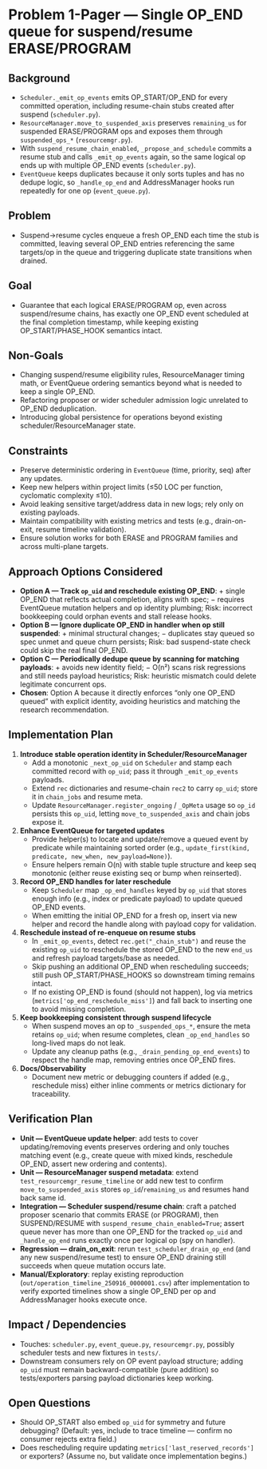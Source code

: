 # Problem 1-Pager — Single OP_END queue for suspend/resume ERASE/PROGRAM

## Background
- `Scheduler._emit_op_events` emits OP_START/OP_END for every committed operation, including resume-chain stubs created after suspend (`scheduler.py`).
- `ResourceManager.move_to_suspended_axis` preserves `remaining_us` for suspended ERASE/PROGRAM ops and exposes them through `suspended_ops_*` (`resourcemgr.py`).
- With `suspend_resume_chain_enabled`, `_propose_and_schedule` commits a resume stub and calls `_emit_op_events` again, so the same logical op ends up with multiple OP_END events (`scheduler.py`).
- `EventQueue` keeps duplicates because it only sorts tuples and has no dedupe logic, so `_handle_op_end` and AddressManager hooks run repeatedly for one op (`event_queue.py`).

## Problem
- Suspend→resume cycles enqueue a fresh OP_END each time the stub is committed, leaving several OP_END entries referencing the same targets/op in the queue and triggering duplicate state transitions when drained.

## Goal
- Guarantee that each logical ERASE/PROGRAM op, even across suspend/resume chains, has exactly one OP_END event scheduled at the final completion timestamp, while keeping existing OP_START/PHASE_HOOK semantics intact.

## Non-Goals
- Changing suspend/resume eligibility rules, ResourceManager timing math, or EventQueue ordering semantics beyond what is needed to keep a single OP_END.
- Refactoring proposer or wider scheduler admission logic unrelated to OP_END deduplication.
- Introducing global persistence for operations beyond existing scheduler/ResourceManager state.

## Constraints
- Preserve deterministic ordering in `EventQueue` (time, priority, seq) after any updates.
- Keep new helpers within project limits (≤50 LOC per function, cyclomatic complexity ≤10).
- Avoid leaking sensitive target/address data in new logs; rely only on existing payloads.
- Maintain compatibility with existing metrics and tests (e.g., drain-on-exit, resume timeline validation).
- Ensure solution works for both ERASE and PROGRAM families and across multi-plane targets.

## Approach Options Considered
- **Option A — Track `op_uid` and reschedule existing OP_END**: + single OP_END that reflects actual completion, aligns with spec; − requires EventQueue mutation helpers and op identity plumbing; Risk: incorrect bookkeeping could orphan events and stall release hooks.
- **Option B — Ignore duplicate OP_END in handler when op still suspended**: + minimal structural changes; − duplicates stay queued so spec unmet and queue churn persists; Risk: bad suspend-state check could skip the real final OP_END.
- **Option C — Periodically dedupe queue by scanning for matching payloads**: + avoids new identity field; − O(n²) scans risk regressions and still needs payload heuristics; Risk: heuristic mismatch could delete legitimate concurrent ops.
- **Chosen**: Option A because it directly enforces “only one OP_END queued” with explicit identity, avoiding heuristics and matching the research recommendation.

## Implementation Plan
1. **Introduce stable operation identity in Scheduler/ResourceManager**
   - Add a monotonic `_next_op_uid` on `Scheduler` and stamp each committed record with `op_uid`; pass it through `_emit_op_events` payloads.
   - Extend `rec` dictionaries and resume-chain `rec2` to carry `op_uid`; store it in `chain_jobs` and resume meta.
   - Update `ResourceManager.register_ongoing` / `_OpMeta` usage so `op_id` persists this `op_uid`, letting `move_to_suspended_axis` and chain jobs expose it.
2. **Enhance EventQueue for targeted updates**
   - Provide helper(s) to locate and update/remove a queued event by predicate while maintaining sorted order (e.g., `update_first(kind, predicate, new_when, new_payload=None)`).
   - Ensure helpers remain O(n) with stable tuple structure and keep seq monotonic (either reuse existing seq or bump when reinserted).
3. **Record OP_END handles for later reschedule**
   - Keep `Scheduler` map `_op_end_handles` keyed by `op_uid` that stores enough info (e.g., index or predicate payload) to update queued OP_END events.
   - When emitting the initial OP_END for a fresh op, insert via new helper and record the handle along with payload copy for validation.
4. **Reschedule instead of re-enqueue on resume stubs**
   - In `_emit_op_events`, detect `rec.get("_chain_stub")` and reuse the existing `op_uid` to reschedule the stored OP_END to the new `end_us` and refresh payload targets/base as needed.
   - Skip pushing an additional OP_END when rescheduling succeeds; still push OP_START/PHASE_HOOKS so downstream timing remains intact.
   - If no existing OP_END is found (should not happen), log via metrics (`metrics['op_end_reschedule_miss']`) and fall back to inserting one to avoid missing completion.
5. **Keep bookkeeping consistent through suspend lifecycle**
   - When suspend moves an op to `_suspended_ops_*`, ensure the meta retains `op_uid`; when resume completes, clean `_op_end_handles` so long-lived maps do not leak.
   - Update any cleanup paths (e.g., `_drain_pending_op_end_events`) to respect the handle map, removing entries once OP_END fires.
6. **Docs/Observability**
   - Document new metric or debugging counters if added (e.g., reschedule miss) either inline comments or metrics dictionary for traceability.

## Verification Plan
- **Unit — EventQueue update helper**: add tests to cover updating/removing events preserves ordering and only touches matching event (e.g., create queue with mixed kinds, reschedule OP_END, assert new ordering and contents).
- **Unit — ResourceManager suspend metadata**: extend `test_resourcemgr_resume_timeline` or add new test to confirm `move_to_suspended_axis` stores `op_id`/`remaining_us` and resumes hand back same id.
- **Integration — Scheduler suspend/resume chain**: craft a patched proposer scenario that commits ERASE (or PROGRAM), then SUSPEND/RESUME with `suspend_resume_chain_enabled=True`; assert queue never has more than one OP_END for the tracked `op_uid` and `_handle_op_end` runs exactly once per logical op (spy on handler).
- **Regression — drain_on_exit**: rerun `test_scheduler_drain_op_end` (and any new suspend/resume test) to ensure OP_END draining still succeeds when queue mutation occurs late.
- **Manual/Exploratory**: replay existing reproduction (`out/operation_timeline_250916_0000001.csv`) after implementation to verify exported timelines show a single OP_END per op and AddressManager hooks execute once.

## Impact / Dependencies
- Touches: `scheduler.py`, `event_queue.py`, `resourcemgr.py`, possibly scheduler tests and new fixtures in `tests/`.
- Downstream consumers rely on OP event payload structure; adding `op_uid` must remain backward-compatible (pure addition) so tests/exporters parsing payload dictionaries keep working.

## Open Questions
- Should OP_START also embed `op_uid` for symmetry and future debugging? (Default: yes, include to trace timeline — confirm no consumer rejects extra field.)
- Does rescheduling require updating `metrics['last_reserved_records']` or exporters? (Assume no, but validate once implementation begins.)
